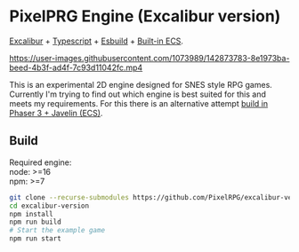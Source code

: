 # PixelPRG Engine (Excalibur version)

[Excalibur](https://excaliburjs.com/) + [Typescript](https://www.typescriptlang.org/) + [Esbuild](https://esbuild.github.io/) + [Built-in ECS](https://excaliburjs.com/docs/entity-component-system).

https://user-images.githubusercontent.com/1073989/142873783-8e1973ba-beed-4b3f-ad4f-7c93d11042fc.mp4

This is an experimental 2D engine designed for SNES style RPG games. Currently I'm trying to find out which engine is best suited for this and meets my requirements. For this there is an alternative attempt [build in Phaser 3 + Javelin (ECS)](https://github.com/PixelRPG/phaser-3-version).
## Build

Required engine:  
node: >=16  
npm: >=7  

```bash
git clone --recurse-submodules https://github.com/PixelRPG/excalibur-version.git
cd excalibur-version
npm install
npm run build
# Start the example game
npm run start
```
